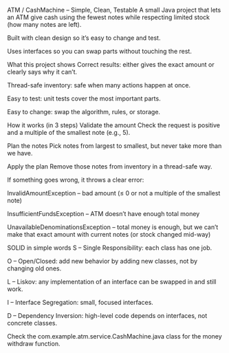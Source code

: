 ATM / CashMachine – Simple, Clean, Testable
A small Java project that lets an ATM give cash using the fewest notes while respecting limited stock (how many notes are left).

Built with clean design so it’s easy to change and test.

Uses interfaces so you can swap parts without touching the rest.

What this project shows
Correct results: either gives the exact amount or clearly says why it can’t.

Thread-safe inventory: safe when many actions happen at once.

Easy to test: unit tests cover the most important parts.

Easy to change: swap the algorithm, rules, or storage.

How it works (in 3 steps)
Validate the amount
Check the request is positive and a multiple of the smallest note (e.g., 5).

Plan the notes
Pick notes from largest to smallest, but never take more than we have.

Apply the plan
Remove those notes from inventory in a thread-safe way.

If something goes wrong, it throws a clear error:

InvalidAmountException – bad amount (≤ 0 or not a multiple of the smallest note)

InsufficientFundsException – ATM doesn’t have enough total money

UnavailableDenominationsException – total money is enough, but we can’t make that exact amount with current notes (or stock changed mid-way)

SOLID in simple words
S – Single Responsibility: each class has one job.

O – Open/Closed: add new behavior by adding new classes, not by changing old ones.

L – Liskov: any implementation of an interface can be swapped in and still work.

I – Interface Segregation: small, focused interfaces.

D – Dependency Inversion: high-level code depends on interfaces, not concrete classes.


Check the com.example.atm.service.CashMachine.java class for the money withdraw function.


